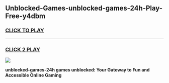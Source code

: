 
## Unblocked-Games-unblocked-games-24h-Play-Free-y4dbm
<h3>
<a href="https://premium76.site?title=unblocked-games-24h&ref=24M">CLICK TO PLAY</a></h3>
<hr>

<h3>
<a href="https://premium76.site?title=unblocked-games-24h&ref=24M">CLICK 2 PLAY</a>
  
</h3>

<a href="https://premium76.site?title=unblocked-games-24h&ref=24M"><img src="https://clearcache.store/games.png"></a>


**unblocked-games-24h games unblocked: Your Gateway to Fun and Accessible Online Gaming**
